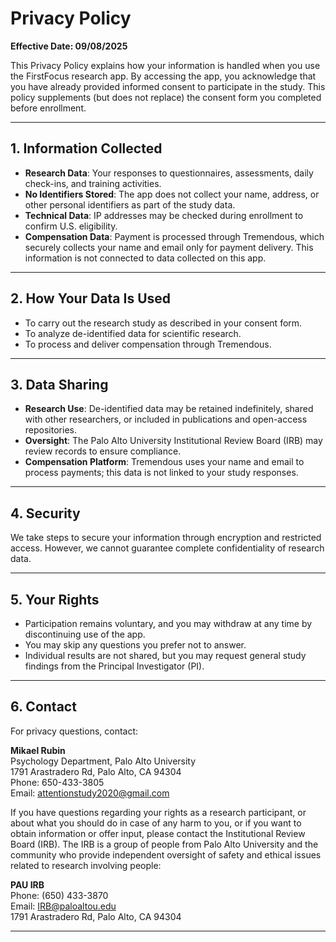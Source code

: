 # Privacy Policy

**Effective Date: 09/08/2025**

This Privacy Policy explains how your information is handled when you use the FirstFocus research app. By accessing the app, you acknowledge that you have already provided informed consent to participate in the study. This policy supplements (but does not replace) the consent form you completed before enrollment.

---

## 1. Information Collected

- **Research Data**: Your responses to questionnaires, assessments, daily check-ins, and training activities.  
- **No Identifiers Stored**: The app does not collect your name, address, or other personal identifiers as part of the study data.  
- **Technical Data**: IP addresses may be checked during enrollment to confirm U.S. eligibility.  
- **Compensation Data**: Payment is processed through Tremendous, which securely collects your name and email only for payment delivery. This information is not connected to data collected on this app.  

---

## 2. How Your Data Is Used

- To carry out the research study as described in your consent form.  
- To analyze de-identified data for scientific research.  
- To process and deliver compensation through Tremendous.  

---

## 3. Data Sharing

- **Research Use**: De-identified data may be retained indefinitely, shared with other researchers, or included in publications and open-access repositories.  
- **Oversight**: The Palo Alto University Institutional Review Board (IRB) may review records to ensure compliance.  
- **Compensation Platform**: Tremendous uses your name and email to process payments; this data is not linked to your study responses.  

---

## 4. Security

We take steps to secure your information through encryption and restricted access. However, we cannot guarantee complete confidentiality of research data.  

---

## 5. Your Rights

- Participation remains voluntary, and you may withdraw at any time by discontinuing use of the app.  
- You may skip any questions you prefer not to answer.  
- Individual results are not shared, but you may request general study findings from the Principal Investigator (PI).  

---

## 6. Contact

For privacy questions, contact:  

**Mikael Rubin**  
Psychology Department, Palo Alto University  
1791 Arastradero Rd, Palo Alto, CA 94304  
Phone: 650-433-3805  
Email: attentionstudy2020@gmail.com  

If you have questions regarding your rights as a research participant, or about what you should do in case of any harm to you, or if you want to obtain information or offer input, please contact the Institutional Review Board (IRB). The IRB is a group of people from Palo Alto University and the community who provide independent oversight of safety and ethical issues related to research involving people:  

**PAU IRB**  
Phone: (650) 433-3870  
Email: IRB@paloaltou.edu  
1791 Arastradero Rd, Palo Alto, CA 94304  

---
 